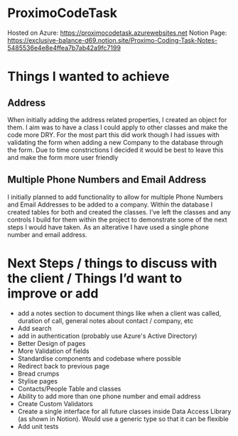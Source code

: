 # ProximoCodeTask

Hosted on Azure: https://proximocodetask.azurewebsites.net
Notion Page: https://exclusive-balance-d69.notion.site/Proximo-Coding-Task-Notes-5485536e4e8e4ffea7b7ab42a9fc7199 


# Things I wanted to achieve

## Address

When initially adding the address related properties, I created an object for them. I aim was to have a class I could apply to other classes and make the code more DRY. For the most part this did work though I had issues with validating the form when adding a new Company to the database through the form. Due to time constrictions I decided it would be best to leave this and make the form more user friendly 

## Multiple Phone Numbers and Email Address

I initially planned to add functionality to allow for multiple Phone Numbers and Email Addresses to be added to a company. Within the database I created tables for both and created the classes. I’ve left the classes and any controls I build for them within the project to demonstrate some of the next steps I would have taken. As an alterative I have used a single phone number and email address.

# Next Steps / things to discuss with the client / Things I’d want to improve or add

- add a notes section to document things like when a client was called, duration of call, general notes about contact / company, etc
- Add search
- add in authentication (probably use Azure's Active Directory)
- Better Design of pages
- More Validation of fields
- Standardise components and codebase where possible
- Redirect back to previous page
- Bread crumps
- Stylise pages
- Contacts/People Table and classes
- Ability to add more than one phone number and email address
- Create Custom Validators
- Create a single interface for all future classes inside Data Access Library (as shown in Notion). Would use a generic type so that it can be flexible
- Add unit tests
